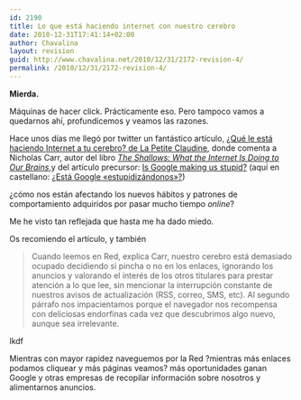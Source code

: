 ```yaml
---
id: 2190
title: Lo que está haciendo internet con nuestro cerebro
date: 2010-12-31T17:41:14+02:00
author: Chavalina
layout: revision
guid: http://www.chavalina.net/2010/12/31/2172-revision-4/
permalink: /2010/12/31/2172-revision-4/
---
```

**Mierda.**

Máquinas de hacer click. Prácticamente eso. Pero tampoco vamos a quedarnos ahí, profundicemos y veamos las razones.

Hace unos días me llegó por twitter un fantástico artículo, [¿Qué le está haciendo Internet a tu cerebro? de La Petite Claudine](http://www.lapetiteclaudine.com/archives/014654.html), donde comenta a Nicholas Carr, autor del libro _[The Shallows: What the Internet Is Doing to Our Brains](http://www.amazon.com/gp/product/0393072223?ie=UTF8&tag=lapetiteclaud-20&linkCode=as2&camp=1789&creative=9325&creativeASIN=0393072223)_,y del artículo precursor: <a href="http://www.theatlantic.com/magazine/archive/2008/07/is-google-making-us-stupid/6868/" target="_blank">Is Google making us stupid?</a> (aquí en castellano: <a href="http://manuelgross.bligoo.com/content/view/608269/Que-le-esta-haciendo-Internet-a-nuestros-cerebros.html" target="_blank">¿Está Google «estupidizándonos»?</a>)

¿cómo nos están afectando los nuevos hábitos y patrones de comportamiento adquiridos por pasar mucho tiempo _online_?

Me he visto tan reflejada que hasta me ha dado miedo.

Os recomiendo el artículo, y también

> Cuando leemos en Red, explica Carr, nuestro cerebro está demasiado ocupado decidiendo si pincha o no en los enlaces, ignorando los anuncios y valorando el interés de los otros titulares para prestar atención a lo que lee, sin mencionar la interrupción constante de nuestros avisos de actualización (RSS, correo, SMS, etc). Al segundo párrafo nos impacientamos porque el navegador nos recompensa con deliciosas endorfinas cada vez que descubrimos algo nuevo, aunque sea irrelevante.

lkdf

Mientras con mayor rapidez naveguemos por la Red ?mientras más enlaces podamos cliquear y más páginas veamos? más oportunidades ganan Google y otras empresas de recopilar información sobre nosotros y alimentarnos anuncios.